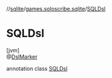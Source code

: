 //[sqlite](../../../index.md)/[games.soloscribe.sqlite](../index.md)/[SQLDsl](index.md)

# SQLDsl

[jvm]\
@[DslMarker](https://kotlinlang.org/api/latest/jvm/stdlib/kotlin-stdlib/kotlin/-dsl-marker/index.html)

annotation class [SQLDsl](index.md)
